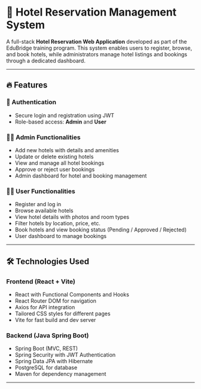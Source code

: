 # 🏨 Hotel Reservation Management System

A full-stack **Hotel Reservation Web Application** developed as part of the EduBridge training program. This system enables users to register, browse, and book hotels, while administrators manage hotel listings and bookings through a dedicated dashboard.

---

## 🔥 Features

### 👤 Authentication
- Secure login and registration using JWT
- Role-based access: **Admin** and **User**

### 🧑‍💼 Admin Functionalities
- Add new hotels with details and amenities
- Update or delete existing hotels
- View and manage all hotel bookings
- Approve or reject user bookings
- Admin dashboard for hotel and booking management

### 🙋‍♂️ User Functionalities
- Register and log in
- Browse available hotels
- View hotel details with photos and room types
- Filter hotels by location, price, etc.
- Book hotels and view booking status (Pending / Approved / Rejected)
- User dashboard to manage bookings

---

## 🛠️ Technologies Used

### Frontend (React + Vite)
- React with Functional Components and Hooks
- React Router DOM for navigation
- Axios for API integration
- Tailored CSS styles for different pages
- Vite for fast build and dev server

### Backend (Java Spring Boot)
- Spring Boot (MVC, REST)
- Spring Security with JWT Authentication
- Spring Data JPA with Hibernate
- PostgreSQL for database
- Maven for dependency management

---

